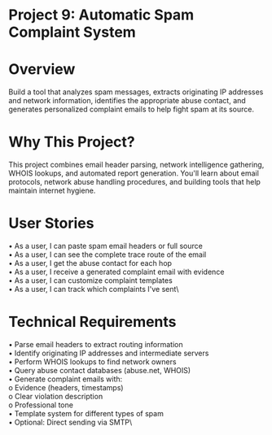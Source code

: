 # Project 9: Automatic Spam Complaint System

# Overview

Build a tool that analyzes spam messages, extracts originating IP addresses and network
information, identifies the appropriate abuse contact, and generates personalized complaint
emails to help fight spam at its source.

# Why This Project?

This project combines email header parsing, network intelligence gathering, WHOIS lookups, and
automated report generation. You'll learn about email protocols, network abuse handling
procedures, and building tools that help maintain internet hygiene.

# User Stories

• As a user, I can paste spam email headers or full source\
• As a user, I can see the complete trace route of the email\
• As a user, I get the abuse contact for each hop\
• As a user, I receive a generated complaint email with evidence\
• As a user, I can customize complaint templates\
• As a user, I can track which complaints I've sent\

# Technical Requirements

• Parse email headers to extract routing information\
• Identify originating IP addresses and intermediate servers\
• Perform WHOIS lookups to find network owners\
• Query abuse contact databases (abuse.net, WHOIS)\
• Generate complaint emails with:\
          o Evidence (headers, timestamps)\
          o Clear violation description\
          o Professional tone\
• Template system for different types of spam\
• Optional: Direct sending via SMTP\

